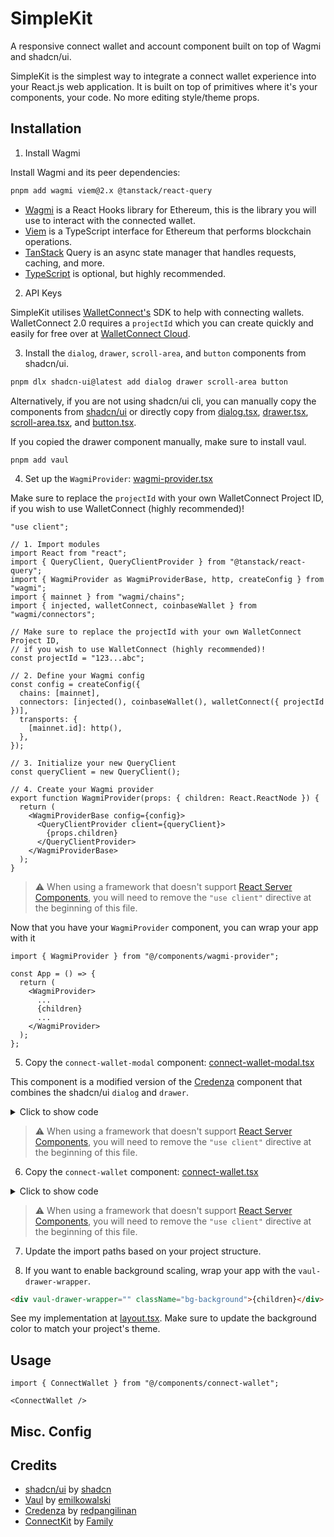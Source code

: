 # SimpleKit

A responsive connect wallet and account component built on top of Wagmi and shadcn/ui.

SimpleKit is the simplest way to integrate a connect wallet experience into your React.js web application. It is built on top of primitives where it's your components, your code. No more editing style/theme props.

## Installation

1. Install Wagmi

Install Wagmi and its peer dependencies:

```bash
pnpm add wagmi viem@2.x @tanstack/react-query
```

- [Wagmi](https://wagmi.sh/) is a React Hooks library for Ethereum, this is the library you will use to interact with the connected wallet.
- [Viem](https://viem.sh/) is a TypeScript interface for Ethereum that performs blockchain operations.
- [TanStack](https://tanstack.com/query/v5) Query is an async state manager that handles requests, caching, and more.
- [TypeScript](https://wagmi.sh/react/typescript) is optional, but highly recommended.

2. API Keys

SimpleKit utilises [WalletConnect's](https://walletconnect.com/) SDK to help with connecting wallets. WalletConnect 2.0 requires a `projectId` which you can create quickly and easily for free over at [WalletConnect Cloud](https://cloud.walletconnect.com/).

3. Install the `dialog`, `drawer`, `scroll-area`, and `button` components from shadcn/ui.

```bash
pnpm dlx shadcn-ui@latest add dialog drawer scroll-area button
```

Alternatively, if you are not using shadcn/ui cli, you can manually copy the components from [shadcn/ui](https://ui.shadcn.com/docs) or directly copy from [dialog.tsx](src/components/ui/dialog.tsx), [drawer.tsx](src/components/ui/drawer.tsx), [scroll-area.tsx](src/components/ui/scroll-area.tsx), and [button.tsx](src/components/ui/button.tsx).

If you copied the drawer component manually, make sure to install vaul.

```
pnpm add vaul
```

4. Set up the `WagmiProvider`: [wagmi-provider.tsx](src/components/wagmi-provider.tsx)

Make sure to replace the `projectId` with your own WalletConnect Project ID, if you wish to use WalletConnect (highly recommended)!

```tsx
"use client";

// 1. Import modules
import React from "react";
import { QueryClient, QueryClientProvider } from "@tanstack/react-query";
import { WagmiProvider as WagmiProviderBase, http, createConfig } from "wagmi";
import { mainnet } from "wagmi/chains";
import { injected, walletConnect, coinbaseWallet } from "wagmi/connectors";

// Make sure to replace the projectId with your own WalletConnect Project ID,
// if you wish to use WalletConnect (highly recommended)!
const projectId = "123...abc";

// 2. Define your Wagmi config
const config = createConfig({
  chains: [mainnet],
  connectors: [injected(), coinbaseWallet(), walletConnect({ projectId })],
  transports: {
    [mainnet.id]: http(),
  },
});

// 3. Initialize your new QueryClient
const queryClient = new QueryClient();

// 4. Create your Wagmi provider
export function WagmiProvider(props: { children: React.ReactNode }) {
  return (
    <WagmiProviderBase config={config}>
      <QueryClientProvider client={queryClient}>
        {props.children}
      </QueryClientProvider>
    </WagmiProviderBase>
  );
}
```

> :warning: When using a framework that doesn't support [React Server Components](https://react.dev/learn/start-a-new-react-project#bleeding-edge-react-frameworks), you will need to remove the `"use client"` directive at the beginning of this file.

Now that you have your `WagmiProvider` component, you can wrap your app with it

```tsx
import { WagmiProvider } from "@/components/wagmi-provider";

const App = () => {
  return (
    <WagmiProvider>
      ...
      {children}
      ...
    </WagmiProvider>
  );
};
```

5. Copy the `connect-wallet-modal` component: [connect-wallet-modal.tsx](src/components/ui/connect-wallet-modal.tsx)

This component is a modified version of the [Credenza](https://github.com/redpangilinan/credenza) component that combines the shadcn/ui `dialog` and `drawer`.

<details>
<summary>Click to show code</summary>

```tsx
"use client";

import * as React from "react";

import { cn } from "@/lib/utils";
import {
  Dialog,
  DialogClose,
  DialogContent,
  DialogDescription,
  DialogFooter,
  DialogHeader,
  DialogTitle,
  DialogTrigger,
} from "@/components/ui/dialog";
import {
  Drawer,
  DrawerClose,
  DrawerContent,
  DrawerDescription,
  DrawerFooter,
  DrawerHeader,
  DrawerTitle,
  DrawerTrigger,
} from "@/components/ui/drawer";
import { ScrollArea } from "@/components/ui/scroll-area";

interface BaseProps {
  children: React.ReactNode;
}

interface RootConnectWalletModalProps extends BaseProps {
  open?: boolean;
  onOpenChange?: (open: boolean) => void;
}

interface ConnectWalletModalProps extends BaseProps {
  className?: string;
  asChild?: true;
}

const desktop = "(min-width: 768px)";

const ConnectWalletModal = ({
  children,
  ...props
}: RootConnectWalletModalProps) => {
  const isDesktop = useMediaQuery(desktop);
  const ConnectWalletModal = isDesktop ? Dialog : Drawer;

  return <ConnectWalletModal {...props}>{children}</ConnectWalletModal>;
};

const ConnectWalletModalTrigger = ({
  className,
  children,
  ...props
}: ConnectWalletModalProps) => {
  const isDesktop = useMediaQuery(desktop);
  const ConnectWalletModalTrigger = isDesktop ? DialogTrigger : DrawerTrigger;

  return (
    <ConnectWalletModalTrigger className={className} {...props}>
      {children}
    </ConnectWalletModalTrigger>
  );
};

const ConnectWalletModalClose = ({
  className,
  children,
  ...props
}: ConnectWalletModalProps) => {
  const isDesktop = useMediaQuery(desktop);
  const ConnectWalletModalClose = isDesktop ? DialogClose : DrawerClose;

  return (
    <ConnectWalletModalClose className={className} {...props}>
      {children}
    </ConnectWalletModalClose>
  );
};

const ConnectWalletModalContent = ({
  className,
  children,
  ...props
}: ConnectWalletModalProps) => {
  const isDesktop = useMediaQuery(desktop);
  const ConnectWalletModalContent = isDesktop ? DialogContent : DrawerContent;

  return (
    <ConnectWalletModalContent
      className={cn(
        "rounded-t-3xl sm:rounded-3xl md:max-w-[360px] [&>button]:right-[26px] [&>button]:top-[26px]",
        className,
      )}
      onOpenAutoFocus={(e) => e.preventDefault()}
      {...props}
    >
      {children}
    </ConnectWalletModalContent>
  );
};

const ConnectWalletModalDescription = ({
  className,
  children,
  ...props
}: ConnectWalletModalProps) => {
  const isDesktop = useMediaQuery(desktop);
  const ConnectWalletModalDescription = isDesktop
    ? DialogDescription
    : DrawerDescription;

  return (
    <ConnectWalletModalDescription className={className} {...props}>
      {children}
    </ConnectWalletModalDescription>
  );
};

const ConnectWalletModalHeader = ({
  className,
  children,
  ...props
}: ConnectWalletModalProps) => {
  const isDesktop = useMediaQuery(desktop);
  const ConnectWalletModalHeader = isDesktop ? DialogHeader : DrawerHeader;

  return (
    <ConnectWalletModalHeader
      className={cn("space-y-0 pb-6 md:pb-3", className)}
      {...props}
    >
      {children}
    </ConnectWalletModalHeader>
  );
};

const ConnectWalletModalTitle = ({
  className,
  children,
  ...props
}: ConnectWalletModalProps) => {
  const isDesktop = useMediaQuery(desktop);
  const ConnectWalletModalTitle = isDesktop ? DialogTitle : DrawerTitle;

  return (
    <ConnectWalletModalTitle
      className={cn("text-center", className)}
      {...props}
    >
      {children}
    </ConnectWalletModalTitle>
  );
};

const ConnectWalletModalBody = ({
  className,
  children,
  ...props
}: ConnectWalletModalProps) => {
  return (
    <ScrollArea
      className={cn(
        "h-[234px] max-h-[300px] px-6 md:-mr-4 md:h-full md:min-h-[260px] md:px-0 md:pr-4",
        className,
      )}
      {...props}
    >
      {children}
    </ScrollArea>
  );
};

const ConnectWalletModalFooter = ({
  className,
  children,
  ...props
}: ConnectWalletModalProps) => {
  const isDesktop = useMediaQuery(desktop);
  const ConnectWalletModalFooter = isDesktop ? DialogFooter : DrawerFooter;

  return (
    <ConnectWalletModalFooter
      className={cn("py-3.5 md:py-0", className)}
      {...props}
    >
      {children}
    </ConnectWalletModalFooter>
  );
};

export {
  ConnectWalletModal,
  ConnectWalletModalTrigger,
  ConnectWalletModalClose,
  ConnectWalletModalContent,
  ConnectWalletModalDescription,
  ConnectWalletModalHeader,
  ConnectWalletModalTitle,
  ConnectWalletModalBody,
  ConnectWalletModalFooter,
};

export function useMediaQuery(query: string) {
  const [value, setValue] = React.useState(false);

  React.useEffect(() => {
    function onChange(event: MediaQueryListEvent) {
      setValue(event.matches);
    }

    const result = matchMedia(query);
    result.addEventListener("change", onChange);
    setValue(result.matches);

    return () => result.removeEventListener("change", onChange);
  }, [query]);

  return value;
}
```

</details>

> :warning: When using a framework that doesn't support [React Server Components](https://react.dev/learn/start-a-new-react-project#bleeding-edge-react-frameworks), you will need to remove the `"use client"` directive at the beginning of this file.

6. Copy the `connect-wallet` component: [connect-wallet.tsx](src/components/connect-wallet-modal.tsx)

<details>
<summary>Click to show code</summary>

```tsx
"use client";

import * as React from "react";

import {
  ConnectWalletModal,
  ConnectWalletModalBody,
  ConnectWalletModalContent,
  ConnectWalletModalDescription,
  ConnectWalletModalFooter,
  ConnectWalletModalHeader,
  ConnectWalletModalTitle,
  ConnectWalletModalTrigger,
} from "@/components/ui/connect-wallet-modal";
import { Button } from "@/components/ui/button";
import {
  type Connector,
  useAccount,
  useConnect,
  useDisconnect,
  useEnsAvatar,
  useEnsName,
  useBalance,
} from "wagmi";
import { formatEther } from "viem";
import { Check, ChevronLeft, Copy, RotateCcw } from "lucide-react";

const MODAL_CLOSE_DURATION = 320;

const ConnectWalletContext = React.createContext<{
  pendingConnector: Connector | null;
  setPendingConnector: React.Dispatch<React.SetStateAction<Connector | null>>;
  isConnectorError: boolean;
  setIsConnectorError: React.Dispatch<React.SetStateAction<boolean>>;
  open: boolean;
  setOpen: React.Dispatch<React.SetStateAction<boolean>>;
}>({
  pendingConnector: null,
  setPendingConnector: () => {},
  isConnectorError: false,
  setIsConnectorError: () => false,
  open: false,
  setOpen: () => false,
});

export function ConnectWallet() {
  const { status, address } = useAccount();
  const [pendingConnector, setPendingConnector] =
    React.useState<Connector | null>(null);
  const [isConnectorError, setIsConnectorError] = React.useState(false);
  const [open, setOpen] = React.useState(false);
  const { data: ensName } = useEnsName({ address });
  const { data: ensAvatar } = useEnsAvatar({ name: ensName! });

  const formattedAddress = address?.slice(0, 6) + "•••" + address?.slice(-4);
  const isConnected = address && !pendingConnector;

  React.useEffect(() => {
    if (status === "connected" && pendingConnector) {
      setOpen(false);

      const timeout = setTimeout(() => {
        setPendingConnector(null);
        setIsConnectorError(false);
      }, MODAL_CLOSE_DURATION);

      return () => clearTimeout(timeout);
    }
  }, [status, setOpen, pendingConnector, setPendingConnector]);

  return (
    <ConnectWalletContext.Provider
      value={{
        pendingConnector,
        setPendingConnector,
        isConnectorError,
        setIsConnectorError,
        open,
        setOpen,
      }}
    >
      <ConnectWalletModal open={open} onOpenChange={setOpen}>
        <ConnectWalletModalTrigger asChild>
          {isConnected ? (
            <Button className="rounded-xl">
              {ensAvatar && <img src={ensAvatar} alt="ENS Avatar" />}
              {address && (
                <span>{ensName ? `${ensName}` : formattedAddress}</span>
              )}
            </Button>
          ) : (
            <Button className="rounded-xl">Connect Wallet</Button>
          )}
        </ConnectWalletModalTrigger>

        <ConnectWalletModalContent>
          {isConnected ? <Account /> : <Connectors />}
        </ConnectWalletModalContent>
      </ConnectWalletModal>
    </ConnectWalletContext.Provider>
  );
}

function Account() {
  const { address } = useAccount();
  const { disconnect } = useDisconnect();
  const { data: ensName } = useEnsName({ address });
  const { data: userBalance } = useBalance({ address });
  const context = React.useContext(ConnectWalletContext);

  const formattedAddress = address?.slice(0, 6) + "•••" + address?.slice(-4);
  const formattedUserBalace = userBalance?.value
    ? parseFloat(formatEther(userBalance.value)).toFixed(4)
    : undefined;

  function handleDisconnect() {
    context.setOpen(false);
    setTimeout(() => {
      disconnect();
    }, MODAL_CLOSE_DURATION);
  }

  return (
    <>
      <ConnectWalletModalHeader>
        <ConnectWalletModalTitle>Connected</ConnectWalletModalTitle>
        <ConnectWalletModalDescription className="sr-only">
          Account modal for your connected Web3 wallet.
        </ConnectWalletModalDescription>
      </ConnectWalletModalHeader>
      <ConnectWalletModalBody className="h-[280px]">
        <div className="flex w-full flex-col items-center justify-center gap-8 md:pt-5">
          <div className="size-24 flex items-center justify-center">
            <img
              className="rounded-full"
              src={`https://avatar.vercel.sh/${address}?size=150`}
              alt="User gradient avatar"
            />
          </div>

          <div className="space-y-1 px-3.5 text-center sm:px-0">
            <div className="flex items-center gap-1.5">
              <h1 className="text-xl font-semibold">
                <div>{ensName ? `${ensName}` : formattedAddress}</div>
              </h1>
              <CopyAddressButton />
            </div>
            <p className="text-balance text-sm text-muted-foreground">
              {`${formattedUserBalace ?? "0.00"} ETH`}
            </p>
          </div>

          <Button className="w-full rounded-xl" onClick={handleDisconnect}>
            Disconnect
          </Button>
        </div>
      </ConnectWalletModalBody>
    </>
  );
}

function Connectors() {
  const context = React.useContext(ConnectWalletContext);

  return (
    <>
      <ConnectWalletModalHeader>
        <BackChevron />
        <ConnectWalletModalTitle>
          {context.pendingConnector?.name ?? "Connect Wallet"}
        </ConnectWalletModalTitle>
        <ConnectWalletModalDescription className="sr-only">
          Connect your Web3 wallet or create a new one.
        </ConnectWalletModalDescription>
      </ConnectWalletModalHeader>
      <ConnectWalletModalBody>
        {context.pendingConnector ? <WalletConnecting /> : <WalletOptions />}
      </ConnectWalletModalBody>
      <ConnectWalletModalFooter>
        <div className="h-0" />
      </ConnectWalletModalFooter>
    </>
  );
}

function WalletConnecting() {
  const context = React.useContext(ConnectWalletContext);

  return (
    <div className="flex w-full flex-col items-center justify-center gap-9 md:pt-5">
      {context.pendingConnector?.icon && (
        <div className="size-[116px] relative flex items-center justify-center rounded-2xl border p-3">
          <img
            src={context.pendingConnector?.icon}
            alt={context.pendingConnector?.name}
            className="size-full overflow-hidden rounded-2xl"
          />
          <img />
          {context.isConnectorError ? <RetryConnectorButton /> : null}
        </div>
      )}

      <div className="space-y-3.5 px-3.5 text-center sm:px-0">
        <h1 className="text-xl font-semibold">
          {context.isConnectorError ? "Request Error" : "Requesting Connection"}
        </h1>
        <p className="text-balance text-sm text-muted-foreground">
          {context.isConnectorError
            ? "There was an error with the request. Click above to try again."
            : `Open the ${context.pendingConnector?.name} browser extension to connect your wallet.`}
        </p>
      </div>
    </div>
  );
}

function WalletOptions() {
  const context = React.useContext(ConnectWalletContext);
  const { connectors, connect } = useConnectors();

  return (
    <div className="flex flex-col gap-3.5">
      {connectors.map((connector) => (
        <WalletOption
          key={connector.uid}
          connector={connector}
          onClick={() => {
            context.setIsConnectorError(false);
            context.setPendingConnector(connector);
            connect({ connector });
          }}
        />
      ))}
    </div>
  );
}

function WalletOption(props: { connector: Connector; onClick: () => void }) {
  const [ready, setReady] = React.useState(false);

  React.useEffect(() => {
    (async () => {
      const provider = await props.connector.getProvider();
      setReady(!!provider);
    })();
  }, [props.connector]);

  return (
    <Button
      disabled={!ready}
      onClick={props.onClick}
      size="lg"
      variant="secondary"
      className="justify-between rounded-xl px-4 py-7 text-base font-semibold"
    >
      <p>{props.connector.name}</p>
      {props.connector.icon && (
        <img
          src={props.connector.icon}
          alt={props.connector.name}
          className="size-8 overflow-hidden rounded-[6px]"
        />
      )}
    </Button>
  );
}

function CopyAddressButton() {
  const { address } = useAccount();
  const [copied, setCopied] = React.useState(false);

  React.useEffect(() => {
    const timeout = setTimeout(() => {
      if (copied) setCopied(false);
    }, 1000);
    return () => clearTimeout(timeout);
  }, [copied, setCopied]);

  async function handleCopy() {
    setCopied(true);
    await navigator.clipboard.writeText(address!);
  }

  return (
    <button className="text-muted-foreground" onClick={handleCopy}>
      {copied ? (
        <Check className="size-4" strokeWidth={4} />
      ) : (
        <Copy className="size-4" strokeWidth={4} />
      )}
    </button>
  );
}

function BackChevron() {
  const context = React.useContext(ConnectWalletContext);

  if (!context.pendingConnector) {
    return null;
  }

  function handleClick() {
    context.setIsConnectorError(false);
    context.setPendingConnector(null);
  }

  return (
    <button
      className="absolute left-[26px] top-[42px] z-50 rounded-sm opacity-70 ring-offset-background transition-opacity hover:opacity-100 focus:outline-none focus:ring-2 focus:ring-ring focus:ring-offset-2 disabled:pointer-events-none data-[state=open]:bg-accent data-[state=open]:text-muted-foreground md:top-[26px]"
      onClick={handleClick}
    >
      <ChevronLeft className="h-4 w-4" />
      <span className="sr-only">Cancel connection</span>
    </button>
  );
}

function RetryConnectorButton() {
  const context = React.useContext(ConnectWalletContext);
  const { connect } = useConnect({
    mutation: {
      onError: () => context.setIsConnectorError(true),
    },
  });

  function handleClick() {
    if (context.pendingConnector) {
      context.setIsConnectorError(false);
      connect({ connector: context.pendingConnector });
    }
  }

  return (
    <Button
      size="icon"
      variant="secondary"
      className="group absolute -bottom-2 -right-2 rounded-full bg-muted p-1.5 shadow"
      onClick={handleClick}
    >
      <RotateCcw className="size-4 transition-transform group-hover:-rotate-45" />
    </Button>
  );
}

function useConnectors() {
  const context = React.useContext(ConnectWalletContext);
  const { connect, connectors } = useConnect({
    mutation: {
      onError: () => context.setIsConnectorError(true),
    },
  });

  const sortedConnectors = React.useMemo(() => {
    let metaMaskConnector: Connector | undefined;
    let injectedConnector: Connector | undefined;

    const formattedConnectors = connectors.reduce(
      (acc: Array<Connector>, curr) => {
        switch (curr.id) {
          case "metaMaskSDK":
            metaMaskConnector = {
              ...curr,
              icon: "https://utfs.io/f/be0bd88f-ce87-4cbc-b2e5-c578fa866173-sq4a0b.png",
            };
            return acc;
          case "injected":
            injectedConnector = {
              ...curr,
              name: "MetaMask",
              icon: "https://utfs.io/f/be0bd88f-ce87-4cbc-b2e5-c578fa866173-sq4a0b.png",
            };
            return acc;
          case "safe":
            acc.push({
              ...curr,
              icon: "https://utfs.io/f/164ea200-3e15-4a9b-9ce5-a397894c442a-awpd29.png",
            });
            return acc;
          case "coinbaseWalletSDK":
            acc.push({
              ...curr,
              icon: "https://utfs.io/f/53e47f86-5f12-404f-a98b-19dc7b760333-chngxw.png",
            });
            return acc;
          case "walletConnect":
            acc.push({
              ...curr,
              icon: "https://utfs.io/f/5bfaa4d1-b872-48a7-9d37-c2517d4fc07a-utlf4g.png",
            });
            return acc;
          default:
            acc.unshift(curr);
            return acc;
        }
      },
      [],
    );

    if (
      metaMaskConnector &&
      !formattedConnectors.find(
        ({ id }) => id === "io.metamask" || id === "injected",
      )
    ) {
      return [metaMaskConnector, ...formattedConnectors];
    }

    if (injectedConnector) {
      const nonMetaMaskConnectors = formattedConnectors.filter(
        ({ id }) => id !== "io.metamask",
      );
      return [injectedConnector, ...nonMetaMaskConnectors];
    }
    return formattedConnectors;
  }, [connectors]);

  return { connectors: sortedConnectors, connect };
}
```

</details>

> :warning: When using a framework that doesn't support [React Server Components](https://react.dev/learn/start-a-new-react-project#bleeding-edge-react-frameworks), you will need to remove the `"use client"` directive at the beginning of this file.

7. Update the import paths based on your project structure.

8. If you want to enable background scaling, wrap your app with the `vaul-drawer-wrapper`.

```html
<div vaul-drawer-wrapper="" className="bg-background">{children}</div>
```

See my implementation at [layout.tsx](src/app/layout.tsx). Make sure to update the background color to match your project's theme.

## Usage

```tsx
import { ConnectWallet } from "@/components/connect-wallet";
```

```tsx
<ConnectWallet />
```

## Misc. Config

## Credits

- [shadcn/ui](https://github.com/shadcn-ui/ui) by [shadcn](https://github.com/shadcn)
- [Vaul](https://github.com/emilkowalski/vaul) by [emilkowalski](https://github.com/emilkowalski)
- [Credenza](https://github.com/redpangilinan/credenza) by [redpangilinan](https://github.com/redpangilinan)
- [ConnectKit](https://docs.family.co/connectkit) by [Family](https://family.co/)
